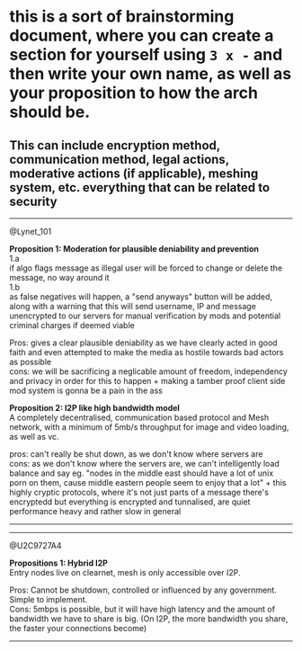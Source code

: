 # this is a sort of brainstorming document, where you can create a section for yourself using `3 x -` and then write your own name, as well as your proposition to how the arch should be.
## This can include encryption method, communication method, legal actions, moderative actions (if applicable), meshing system, etc. everything that can be related to security
---
@Lynet_101  

**Proposition 1: Moderation for plausible deniability and prevention**  
  1.a  
    if algo flags message as illegal user will be forced to change or delete the message, no way around it  
  1.b  
    as false negatives will happen, a "send anyways" button will be added, along with a warning that this will send username, IP and message unencrypted to our servers for manual verification by mods and potential criminal charges if deemed viable   

  Pros: gives a clear plausible deniability as we have clearly acted in good faith and even attempted to make the media as hostile towards bad actors as possible  
  cons: we will be sacrificing a neglicable amount of freedom, independency and privacy in order for this to happen + making a tamber proof client side mod system is gonna be a pain in the ass  

**Proposition 2: I2P like high bandwidth model**  
  A completely decentralised, communication based protocol and Mesh network, with a minimum of 5mb/s throughput for image and video loading, as well as vc.  
  
  pros: can't really be shut down, as we don't know where servers are  
  cons: as we don't know where the servers are, we can't intelligently load balance and say eg. "nodes in the middle east should have a lot of unix porn on them, cause middle eastern people seem to enjoy that a lot" + this highly cryptic protocols, where it's not just parts of a message there's encryptedd but everything is encrypted and tunnalised, are quiet performance heavy and rather slow in general  
  
---

---
@U2C9727A4  
  
**Propositions 1:  Hybrid I2P**  
  Entry nodes live on clearnet, mesh is only accessible over I2P.  
    
  Pros: Cannot be shutdown, controlled or influenced by any government. Simple to implement.  
  Cons: 5mbps is possible, but it will have high latency and the amount of bandwidth we have to share is big. (On I2P, the more bandwidth you share, the faster your connections become)  
  
----
